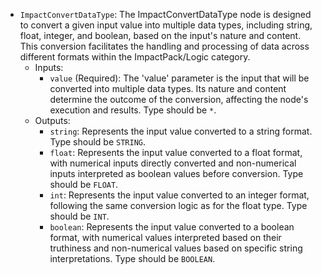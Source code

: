 - `ImpactConvertDataType`: The ImpactConvertDataType node is designed to convert a given input value into multiple data types, including string, float, integer, and boolean, based on the input's nature and content. This conversion facilitates the handling and processing of data across different formats within the ImpactPack/Logic category.
    - Inputs:
        - `value` (Required): The 'value' parameter is the input that will be converted into multiple data types. Its nature and content determine the outcome of the conversion, affecting the node's execution and results. Type should be `*`.
    - Outputs:
        - `string`: Represents the input value converted to a string format. Type should be `STRING`.
        - `float`: Represents the input value converted to a float format, with numerical inputs directly converted and non-numerical inputs interpreted as boolean values before conversion. Type should be `FLOAT`.
        - `int`: Represents the input value converted to an integer format, following the same conversion logic as for the float type. Type should be `INT`.
        - `boolean`: Represents the input value converted to a boolean format, with numerical values interpreted based on their truthiness and non-numerical values based on specific string interpretations. Type should be `BOOLEAN`.
